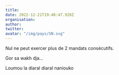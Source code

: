 ```yaml
---
title: 
date: 2022-12-21T19:48:47.926Z
organisation: 
author: 
twitter: 
avatar: "/img/pays/SN.svg"
---
```


Nul ne peut exercer plus de 2 mandats consécutifs. 

Gor sa wakh dja… 

Loumou la diaral diaral naniouko 